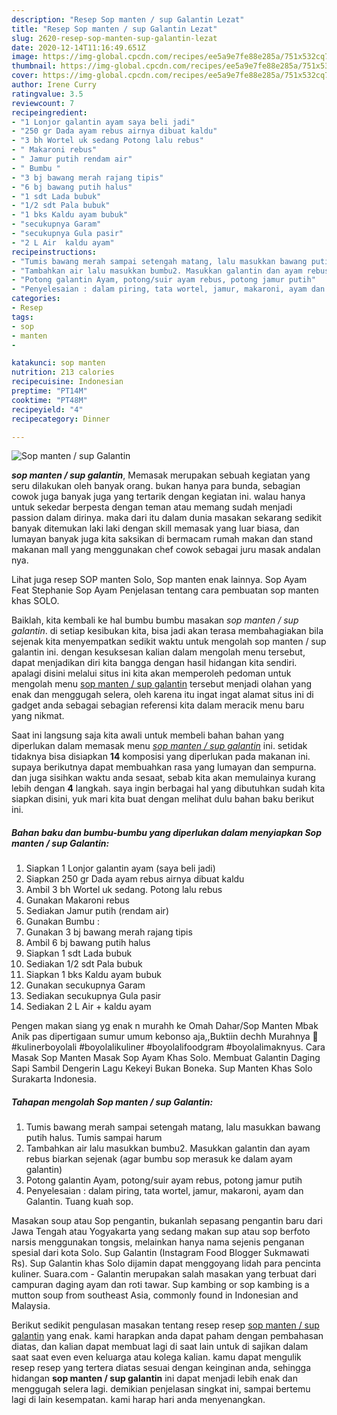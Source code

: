 ```yaml
---
description: "Resep Sop manten / sup Galantin Lezat"
title: "Resep Sop manten / sup Galantin Lezat"
slug: 2620-resep-sop-manten-sup-galantin-lezat
date: 2020-12-14T11:16:49.651Z
image: https://img-global.cpcdn.com/recipes/ee5a9e7fe88e285a/751x532cq70/sop-manten-sup-galantin-foto-resep-utama.jpg
thumbnail: https://img-global.cpcdn.com/recipes/ee5a9e7fe88e285a/751x532cq70/sop-manten-sup-galantin-foto-resep-utama.jpg
cover: https://img-global.cpcdn.com/recipes/ee5a9e7fe88e285a/751x532cq70/sop-manten-sup-galantin-foto-resep-utama.jpg
author: Irene Curry
ratingvalue: 3.5
reviewcount: 7
recipeingredient:
- "1 Lonjor galantin ayam saya beli jadi"
- "250 gr Dada ayam rebus airnya dibuat kaldu"
- "3 bh Wortel uk sedang Potong lalu rebus"
- " Makaroni rebus"
- " Jamur putih rendam air"
- " Bumbu "
- "3 bj bawang merah rajang tipis"
- "6 bj bawang putih halus"
- "1 sdt Lada bubuk"
- "1/2 sdt Pala bubuk"
- "1 bks Kaldu ayam bubuk"
- "secukupnya Garam"
- "secukupnya Gula pasir"
- "2 L Air  kaldu ayam"
recipeinstructions:
- "Tumis bawang merah sampai setengah matang, lalu masukkan bawang putih halus. Tumis sampai harum"
- "Tambahkan air lalu masukkan bumbu2. Masukkan galantin dan ayam rebus biarkan sejenak (agar bumbu sop merasuk ke dalam ayam galantin)"
- "Potong galantin Ayam, potong/suir ayam rebus, potong jamur putih"
- "Penyelesaian : dalam piring, tata wortel, jamur, makaroni, ayam dan Galantin. Tuang kuah sop."
categories:
- Resep
tags:
- sop
- manten
- 

katakunci: sop manten  
nutrition: 213 calories
recipecuisine: Indonesian
preptime: "PT14M"
cooktime: "PT48M"
recipeyield: "4"
recipecategory: Dinner

---
```



![Sop manten / sup Galantin](https://img-global.cpcdn.com/recipes/ee5a9e7fe88e285a/751x532cq70/sop-manten-sup-galantin-foto-resep-utama.jpg)

<b><i>sop manten / sup galantin</i></b>, Memasak merupakan sebuah kegiatan yang seru dilakukan oleh banyak orang. bukan hanya para bunda, sebagian cowok juga banyak juga yang tertarik dengan kegiatan ini. walau hanya untuk sekedar berpesta dengan teman atau memang sudah menjadi passion dalam dirinya. maka dari itu dalam dunia masakan sekarang sedikit banyak ditemukan laki laki dengan skill memasak yang luar biasa, dan lumayan banyak juga kita saksikan di bermacam rumah makan dan stand makanan mall yang menggunakan chef cowok sebagai juru masak andalan nya.

Lihat juga resep SOP manten Solo, Sop manten enak lainnya. Sop Ayam Feat Stephanie Sop Ayam Penjelasan tentang cara pembuatan sop manten khas SOLO.

Baiklah, kita kembali ke hal bumbu bumbu masakan <i>sop manten / sup galantin</i>. di setiap kesibukan kita, bisa jadi akan terasa membahagiakan bila sejenak kita menyempatkan sedikit waktu untuk mengolah sop manten / sup galantin ini. dengan kesuksesan kalian dalam mengolah menu tersebut, dapat menjadikan diri kita bangga dengan hasil hidangan kita sendiri. apalagi disini melalui situs ini kita akan memperoleh pedoman untuk mengolah menu <u>sop manten / sup galantin</u> tersebut menjadi olahan yang enak dan menggugah selera, oleh karena itu ingat ingat alamat situs ini di gadget anda sebagai sebagian referensi kita dalam meracik menu baru yang nikmat.


Saat ini langsung saja kita awali untuk membeli bahan bahan yang diperlukan dalam memasak menu <u><i>sop manten / sup galantin</i></u> ini. setidak tidaknya bisa disiapkan <b>14</b> komposisi yang diperlukan pada makanan ini. supaya berikutnya dapat membuahkan rasa yang lumayan dan sempurna. dan juga sisihkan waktu anda sesaat, sebab kita akan memulainya kurang lebih dengan <b>4</b> langkah. saya ingin berbagai hal yang dibutuhkan sudah kita siapkan disini, yuk mari kita buat dengan melihat dulu bahan baku berikut ini.

<!--inarticleads1-->

##### Bahan baku dan bumbu-bumbu yang diperlukan dalam menyiapkan Sop manten / sup Galantin:

1. Siapkan 1 Lonjor galantin ayam (saya beli jadi)
1. Siapkan 250 gr Dada ayam rebus airnya dibuat kaldu
1. Ambil 3 bh Wortel uk sedang. Potong lalu rebus
1. Gunakan  Makaroni rebus
1. Sediakan  Jamur putih (rendam air)
1. Gunakan  Bumbu :
1. Gunakan 3 bj bawang merah rajang tipis
1. Ambil 6 bj bawang putih halus
1. Siapkan 1 sdt Lada bubuk
1. Sediakan 1/2 sdt Pala bubuk
1. Siapkan 1 bks Kaldu ayam bubuk
1. Gunakan secukupnya Garam
1. Sediakan secukupnya Gula pasir
1. Sediakan 2 L Air + kaldu ayam


Pengen makan siang yg enak n murahh ke Omah Dahar/Sop Manten Mbak Anik pas dipertigaan sumur umum kebonso aja,,Buktiin dechh Murahnya 🤩 #kulinerboyolali #boyolalikuliner #boyolalifoodgram #boyolalimaknyus. Cara Masak Sop Manten Masak Sop Ayam Khas Solo. Membuat Galantin Daging Sapi Sambil Dengerin Lagu Kekeyi Bukan Boneka. Sup Manten Khas Solo Surakarta Indonesia. 

<!--inarticleads2-->

##### Tahapan mengolah Sop manten / sup Galantin:

1. Tumis bawang merah sampai setengah matang, lalu masukkan bawang putih halus. Tumis sampai harum
1. Tambahkan air lalu masukkan bumbu2. Masukkan galantin dan ayam rebus biarkan sejenak (agar bumbu sop merasuk ke dalam ayam galantin)
1. Potong galantin Ayam, potong/suir ayam rebus, potong jamur putih
1. Penyelesaian : dalam piring, tata wortel, jamur, makaroni, ayam dan Galantin. Tuang kuah sop.


Masakan soup atau Sop pengantin, bukanlah sepasang pengantin baru dari Jawa Tengah atau Yogyakarta yang sedang makan sup atau sop berfoto narsis menggunakan tongsis, melainkan hanya nama sejenis penganan spesial dari kota Solo. Sup Galantin (Instagram Food Blogger Sukmawati Rs). Sup Galantin khas Solo dijamin dapat menggoyang lidah para pencinta kuliner. Suara.com - Galantin merupakan salah masakan yang terbuat dari campuran daging ayam dan roti tawar. Sup kambing or sop kambing is a mutton soup from southeast Asia, commonly found in Indonesian and Malaysia. 

Berikut sedikit pengulasan masakan tentang resep resep <u>sop manten / sup galantin</u> yang enak. kami harapkan anda dapat paham dengan pembahasan diatas, dan kalian dapat membuat lagi di saat lain untuk di sajikan dalam saat saat even even keluarga atau kolega kalian. kamu dapat mengulik resep resep yang tertera diatas sesuai dengan keinginan anda, sehingga hidangan <b>sop manten / sup galantin</b> ini dapat menjadi lebih enak dan menggugah selera lagi. demikian penjelasan singkat ini, sampai bertemu lagi di lain kesempatan. kami harap hari anda menyenangkan.
